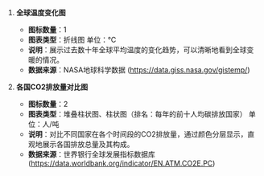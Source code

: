 1. **全球温度变化图**
   - **图标数量**：1
   - **图表类型**：折线图 单位：℃
   - **说明**：展示过去数十年全球平均温度的变化趋势，可以清晰地看到全球变暖的情况。
   - **数据来源**：NASA地球科学数据 (https://data.giss.nasa.gov/gistemp/)
   

2. **各国CO2排放量对比图**
   - **图标数量**：2
   - **图表类型**：堆叠柱状图、柱状图（排名：每年的前十人均碳排放国家） 单位：人/吨
   - **说明**：对比不同国家在各个时间段的CO2排放量，通过颜色分层显示，直观地展示各国排放总量及其构成。
   - **数据来源**：世界银行全球发展指标数据库 (https://data.worldbank.org/indicator/EN.ATM.CO2E.PC)